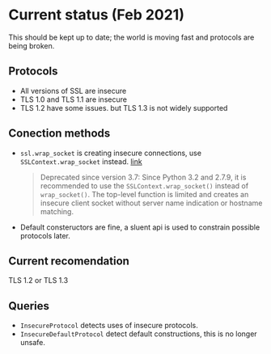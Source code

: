 # Current status (Feb 2021)

This should be kept up to date; the world is moving fast and protocols are being broken.

## Protocols

- All versions of SSL are insecure
- TLS 1.0 and TLS 1.1 are insecure
- TLS 1.2 have some issues. but TLS 1.3 is not widely supported

## Conection methods

- `ssl.wrap_socket` is creating insecure connections, use `SSLContext.wrap_socket` instead. [link](https://docs.python.org/3/library/ssl.html#ssl.wrap_socket)
    > Deprecated since version 3.7: Since Python 3.2 and 2.7.9, it is recommended to use the `SSLContext.wrap_socket()` instead of `wrap_socket()`. The top-level function is limited and creates an insecure client socket without server name indication or hostname matching.
- Default consteructors are fine, a sluent api is used to constrain possible protocols later.

## Current recomendation

TLS 1.2 or TLS 1.3

## Queries

- `InsecureProtocol` detects uses of insecure protocols.
- `InsecureDefaultProtocol` detect default constructions, this is no longer unsafe.
